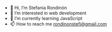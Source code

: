 - 👋 Hi, I’m Stefania Rondinón
- 👀 I’m interested in web development
- 🌱 I’m currently learning JavaScript
- 📫 How to reach me rondinonstefi@gmail.com

<!---
StefiRondinon/StefiRondinon is a ✨ special ✨ repository because its `README.md` (this file) appears on your GitHub profile.
You can click the Preview link to take a look at your changes.
--->
